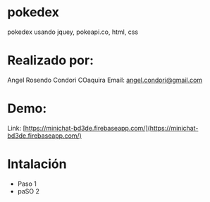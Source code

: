 # pokedex
pokedex usando jquey, pokeapi.co, html, css

Realizado por:
===============
Angel Rosendo Condori COaquira
Email: angel.condori@gmail.com

Demo:
===========
Link: [https://minichat-bd3de.firebaseapp.com/](https://minichat-bd3de.firebaseapp.com/)

Intalación
===================
- Paso 1
- paSO 2
